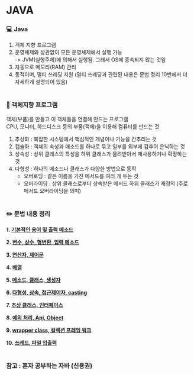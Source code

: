# JAVA
### :computer: Java
1. 객체 지향 프로그램
2. 운영체제와 상관없이 모든 운영체제에서 실행 가능
    <br/>
  -> JVM(실행주체)에 의해서 실행됨. 그래서 OS에 종속되지 않는 것임
4. 자동으로 메모리(RAM) 관리
5. 동적이며, 멀티 쓰레딩 지원
   (멀티 쓰레딩과 관련된 내용은 문법 정리 10번에서 더 자세하게 설명되어 있음)
<br/><br>
### :round_pushpin: 객체지향 프로그램
   객체(부품)를 만들고 이 객체들을 연결해 만드는 프로그램
   <br/>
   CPU, 모니터, 하드디스크 등의 부품(객체)을 이용해 컴퓨터를 만드는 것
   
1. 추상화 : 복잡한 시스템에서 핵심적인 개념이나 기능을 간추리는 것
2. 캡슐화 : 객체의 속성과 매소드를 하나로 묶고 일부를 외부에 감추어 은닉하는 것
3. 상속성 : 상위 클래스의 특성을 하위 클래스가 물려받아서 재사용하거나 확장하는 것
4. 다형성 : 하나의 메소드나 클래스가 다양한 방법으로 동작
     - 오버로딩 : 같은 이름을 가진 메서드를 여러 개 두는 것
     - 오버라이딩 : 상위 클래스로부터 상속받은 메서드 하위 클래스가 재정의 (주로 메서드 오버라이딩을 의미)
<br/><br>
### :pencil2: 문법 내용 정리 
**1.  [기본적인 용어 및 출력 메소드](https://github.com/devyujinjeong/study_java/blob/main/memo/01.%20%EA%B8%B0%EB%B3%B8%EC%A0%81%EC%9D%B8%20%EC%9A%A9%EC%96%B4%20%EB%B0%8F%20%EC%B6%9C%EB%A0%A5%20%EB%A9%94%EC%86%8C%EB%93%9C)** 

**2. [변수, 상수, 형변환, 입력 메소드](https://github.com/devyujinjeong/study_java/blob/main/memo/02.%20%EB%B3%80%EC%88%98%2C%20%EC%83%81%EC%88%98%2C%20%ED%98%95%EB%B3%80%ED%99%98%2C%20%EC%9E%85%EB%A0%A5%20%EB%A9%94%EC%86%8C%EB%93%9C)**

**3. [연산자, 제어문](https://github.com/devyujinjeong/study_java/blob/main/memo/03.%20%EC%97%B0%EC%82%B0%EC%9E%90%2C%20%EC%A0%9C%EC%96%B4%EB%AC%B8)**

**4. [배열](https://github.com/devyujinjeong/study_java/blob/main/memo/04.%20%EB%B0%B0%EC%97%B4)**

**5. [메소드, 클래스, 생성자](https://github.com/devyujinjeong/study_java/blob/main/memo/05.%20%EB%A9%94%EC%86%8C%EB%93%9C%2C%20%ED%81%B4%EB%9E%98%EC%8A%A4%2C%20%EC%83%9D%EC%84%B1%EC%9E%90)**

**6. [다형성, 상속, 접근제어자, casting](https://github.com/devyujinjeong/study_java/blob/main/memo/06.%20%EB%8B%A4%ED%98%95%EC%84%B1%2C%20%EC%83%81%EC%86%8D%2C%20%EC%A0%91%EA%B7%BC%EC%A0%9C%EC%96%B4%EC%9E%90%2C%20casting)**

**7. [추상 클래스, 인터페이스](https://github.com/devyujinjeong/study_java/blob/main/memo/07.%20%EC%B6%94%EC%83%81%20%ED%81%B4%EB%9E%98%EC%8A%A4%2C%20%EC%9D%B8%ED%84%B0%ED%8E%98%EC%9D%B4%EC%8A%A4)**

**8. [예외 처리, Api, Object](https://github.com/devyujinjeong/study_java/blob/main/memo/08.%20%EC%98%88%EC%99%B8%20%EC%B2%98%EB%A6%AC%2C%20Api%2C%20Object)**

**9. [wrapper class, 컬렉션 프레임 워크](https://github.com/devyujinjeong/study_java/blob/main/memo/09.%20wrapper%20class%2C%20%EC%95%8C%EA%B3%A0%EB%A6%AC%EC%A6%98)**

**10. [쓰레드, 파일 입출력](https://github.com/devyujinjeong/study_java/blob/main/memo/10.%20%EC%93%B0%EB%A0%88%EB%93%9C%2C%20%ED%8C%8C%EC%9D%BC%20%EC%9E%85%EC%B6%9C%EB%A0%A5)**
<br/><br>
### 참고 : 혼자 공부하는 자바 (신용권)
